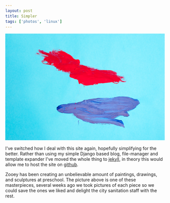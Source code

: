 ```yaml
---
layout: post
title: Simpler 
tags: ['photos', 'linux']
---
```


![Simple and Bold](/media/2012/20121122-7054-600px.jpg)

I've switched how I deal with this site again, hopefully simplifying for the
better. Rather than using my simple Django based blog, file-manager and template expander I've moved the whole thing to [jekyll](http://jekyllrb.com/), in theory this would allow me to host the site on [github](http://pages.github.com/). 

Zooey has been creating an unbelievable amount of paintings, drawings, and sculptures at preschool. The picture above is one of these masterpieces, several weeks ago we took pictures of each piece so we could save the ones we liked and delight the city sanitation staff with the rest. 
